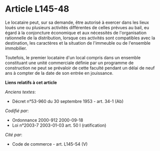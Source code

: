 # Article L145-48

Le locataire peut, sur sa demande, être autorisé à exercer dans les lieux loués une ou plusieurs activités différentes de
celles prévues au bail, eu égard à la conjoncture économique et aux nécessités de l'organisation rationnelle de la
distribution, lorsque ces activités sont compatibles avec la destination, les caractères et la situation de l'immeuble ou de
l'ensemble immobilier.

Toutefois, le premier locataire d'un local compris dans un ensemble constituant une unité commerciale définie par un
programme de construction ne peut se prévaloir de cette faculté pendant un délai de neuf ans à compter de la date de son
entrée en jouissance.

**Liens relatifs à cet article**

_Anciens textes_:

  - Décret n°53-960 du 30 septembre 1953 - art. 34-1 (Ab)

_Codifié par_:

  - Ordonnance 2000-912 2000-09-18
  - Loi n°2003-7 2003-01-03 art. 50 I (ratification)

_Cité par_:

  - Code de commerce - art. L145-54 (V)
